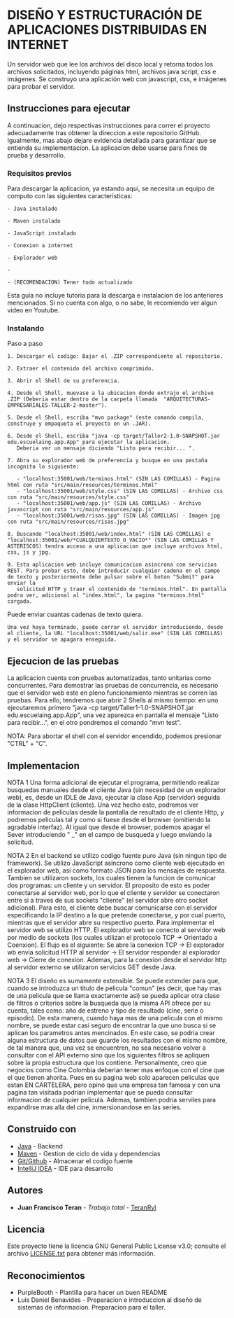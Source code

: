 # DISEÑO Y ESTRUCTURACIÓN DE APLICACIONES DISTRIBUIDAS EN INTERNET

Un servidor web que lee los archivos del disco local y retorna todos los archivos solicitados, incluyendo páginas html, archivos java script, css e imágenes. Se construyo una aplicación web con javascript, css, e imágenes para probar el servidor.

## Instrucciones para ejecutar

A continuacion, dejo respectivas instrucciones para correr el proyecto adecuadamente tras obtener la direccion a este repositorio GitHub. Igualmente, mas abajo dejare evidencia detallada para garantizar que se entienda su implementacion. La aplicacion debe usarse para fines de prueba y desarrollo.

### Requisitos previos

Para descargar la aplicacion, ya estando aqui, se necesita un equipo de computo con las siguientes caracteristicas:

```
- Java instalado

- Maven instalado

- JavaScript instalado

- Conexion a internet

- Explorador web

- 

- (RECOMENDACION) Tener todo actualizado
```
Esta guia no incluye tutoria para la descarga e instalacion de los anteriores mencionados. Si no cuenta con algo, o no sabe, le recomiendo ver algun video en Youtube.

### Instalando

Paso a paso

```
1. Descargar el codigo: Bajar el .ZIP correspondiente al repositorio.

2. Extraer el contenido del archivo comprimido.

3. Abrir el Shell de su preferencia.

4. Desde el Shell, muevase a la ubicacion donde extrajo el archivo .ZIP (Deberia estar dentro de la carpeta llamada  "ARQUITECTURAS-EMPRESARIALES-TALLER-2-master").

5. Desde el Shell, escriba "mvn package" (este comando compila, construye y empaqueta el proyecto en un .JAR).

6. Desde el Shell, escriba "java -cp target/Taller2-1.0-SNAPSHOT.jar edu.escuelaing.app.App" para ejecutar la aplicacion.
   Deberia ver un mensaje diciendo "Listo para recibir... ".

7. Abra su explorador web de preferencia y busque en una pestaña incognita lo siguiente:
   
   - "localhost:35001/web/terminos.html" (SIN LAS COMILLAS) - Pagina html con ruta "src/main/resources/terminos.html"
   - "localhost:35001/web/style.css" (SIN LAS COMILLAS) - Archivo css con ruta "src/main/resources/style.css"
   - "localhost:35001/web/app.js" (SIN LAS COMILLAS) - Archivo javascript con ruta "src/main/resources/app.js"
   - "localhost:35001/web/risas.jpg" (SIN LAS COMILLAS) - Imagen jpg con ruta "src/main/resources/risas.jpg"

8. Buscando "localhost:35001/web/index.html" (SIN LAS COMILLAS) o "localhost:35001/web/*CUALQUIERTEXTO_O_VACIO*" (SIN LAS COMILLAS Y ASTERISCOS) tendra acceso a una aplicacion que incluye archivos html, css, js y jpg.

9. Esta aplicacion web incluye comunicacion asincrona con servicios REST. Para probar esto, debe introducir cualquier cadena en el campo de texto y posteriormente debe pulsar sobre el boton "Submit" para enviar la 
   solicitud HTTP y traer el contenido de "terminos.html". En pantalla podra ver, adicional al "index.html", la pagina "terminos.html" cargada.
```

Puede enviar cuantas cadenas de texto quiera.

```
Una vez haya terminado, puede cerrar el servidor introduciendo, desde el cliente, la URL "localhost:35001/web/salir.exe" (SIN LAS COMILLAS) y el servidor se apagara enseguida.

```

## Ejecucion de las pruebas

La aplicacion cuenta con pruebas automatizadas, tanto unitarias como concurrentes. Para demostrar las pruebas de concurrencia, es necesario que el servidor web este en pleno funcionamiento mientras se corren las pruebas. Para ello, tendremos que abrir 2 Shells al mismo tiempo: en uno ejecutaremos primero "java -cp target/Taller1-1.0-SNAPSHOT.jar edu.escuelaing.app.App", una vez aparezca en pantalla el mensaje "Listo para recibir...", en el otro pondremos el comando "mvn test".

NOTA: Para abortar el shell con el servidor encendido, podemos presionar "CTRL" + "C".

## Implementacion

NOTA 1
Una forma adicional de ejecutar el programa, permitiendo realizar busquedas manuales desde el cliente Java (sin necesidad de un explorador web), es, desde un IDLE de Java, ejecutar la clase App (servidor) seguida de la clase HttpClient (cliente). Una vez hecho esto, podremos ver informacion de peliculas desde la pantalla de resultado de el cliente Http, y podremos peliculas tal y como si fuese desde el browser (omitiendo la agradable interfaz). Al igual que desde el browser, podemos apagar el Sever introduciendo " _" en el campo de busqueda y luego enviando la solicitud.

NOTA 2
En el backend se utilizo codigo fuente puro Java (sin ningun tipo de framework). Se utilizo JavaScript asincrono como cliente web ejecutado en el explorador web, asi como formato JSON para los mensajes de respuesta. 
Tambien se utilizaron sockets, los cuales tienen la funcion de comunicar dos programas: un cliente y un servidor. El proposito de esto es poder conectarse al servidor web, por lo que el cliente y servidor se conectaron entre si a traves de sus sockets "cliente" (el servidor abre otro socket adicional). Para esto, el cliente debe buscar comunicarse con el servidor especificando la IP destino a la que pretende conectarse, y por cual puerto, mientras que el servidor abre su respectivo puerto.
Para implementar el servidor web se utilizo HTTP.
El explorador web se conecto al servidor web por medio de sockets (los cuales utilizan el protocolo TCP -> Orientado a Coenxion).
El flujo es el siguiente: Se abre la conexion TCP -> El explorador wb envia solicitud HTTP al servidor -> El servidor responder al explorador web -> Cierre de conexion.
Ademas, para la conexion desde el servidor http al servidor externo se utilizaron servicios GET desde Java.

NOTA 3
El diseño es sumamente extensible. Se puede extender para que, cuando se introduzca un titulo de pelicula "comun" (es decir, que hay mas de una pelicula que se llama exactamente asi) se pueda aplicar otra clase de filtros o criterios sobre la busqueda que la misma API ofrece por su cuenta, tales como: año de estreno y tipo de resultado (cine, serie o episodio). De esta manera, cuando haya mas de una pelicula con el mismo nombre, se puede estar casi seguro de encontrar la que uno busca si se aplican los parametros antes mencinados. En este caso, se podria crear alguna estructura de datos que guarde los resultados con el mismo nombre, de tal manera que, una vez se encuentren, no sea necesario volver a consultar con el API externo sino que los siguientes filtros se apliquen sobre la propia estructura que los contiene.
Personalmente, creo que negocios como Cine Colombia deberian tener mas enfoque con el cine que el que tienen ahorita. Pues en su pagina web solo aparecen peliculas que estan EN CARTELERA, pero opino que una empresa tan famosa y con una pagina tan visitada podrian implementar que se pueda consultar informacion de cualquier pelicula. Ademas, tambien podria serviles para expandirse mas alla del cine, inmersionandose en las series.

## Construido con

* [Java](https://www.oracle.com/co/java/) - Backend
* [Maven](https://maven.apache.org/) - Gestion de ciclo de vida y dependencias
* [Git/Github](https://git-scm.com/) - Almacenar el codigo fuente
* [IntelliJ IDEA](https://www.jetbrains.com/idea/) - IDE para desarrollo

## Autores

* **Juan Francisco Teran** - *Trabajo total* - [TeranRyl](https://github.com/TeranRyl)

## Licencia

Este proyecto tiene la licencia GNU General Public License v3.0; consulte el archivo [LICENSE.txt](LICENSE.txt) para obtener más información.

## Reconocimientos

* PurpleBooth - Plantilla para hacer un buen README
* Luis Daniel Benavides - Preparacion e introduccion al diseño de sistemas de informacion. Preparacion para el taller.

